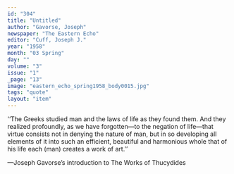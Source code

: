 ```yaml
---
id: "304"
title: "Untitled"
author: "Gavorse, Joseph"
newspaper: "The Eastern Echo"
editor: "Cuff, Joseph J."
year: "1958"
month: "03 Spring"
day: ""
volume: "3"
issue: "1"
_page: "13"
image: "eastern_echo_spring1958_body0015.jpg"
tags: "quote"
layout: "item"
---
```

‘‘The Greeks studied man and the laws of life as they found them. And they realized
profoundly, as we have forgotten—to the negation of life—that virtue consists not in
denying the nature of man, but in so developing all elements of it into such an efficient,
beautiful and harmonious whole that of his life each (man) creates a work of art.’’

—Joseph Gavorse’s introduction to
The Works of Thucydides
